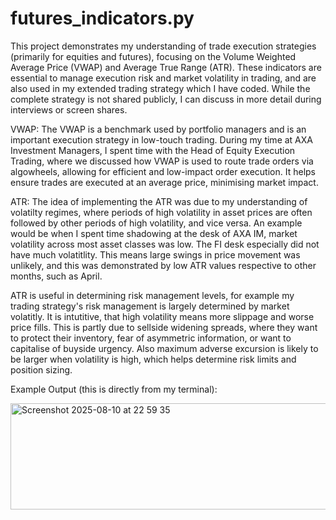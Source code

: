 # futures_indicators.py
This project demonstrates my understanding of trade execution strategies (primarily for equities and futures), focusing on the Volume Weighted Average Price (VWAP) and Average True Range (ATR). These indicators are essential to manage execution risk and market volatility in trading, and are also used in my extended trading strategy which I have coded. While the complete strategy is not shared publicly, I can discuss in more detail during interviews or screen shares.

VWAP: The VWAP is a benchmark used by portfolio managers and is an important execution strategy in low-touch trading. During my time at AXA Investment Managers, I spent time with the Head of Equity Execution Trading, where we discussed how VWAP is used to route trade orders via algowheels, allowing for efficient and low-impact order execution. It helps ensure trades are executed at an average price, minimising market impact.

ATR: The idea of implementing the ATR was due to my understanding of volatilty regimes, where periods of high volatility in asset prices are often followed by other periods of high volatility, and vice versa. An example would be when I spent time shadowing at the desk of AXA IM, market volatility across most asset classes was low. The FI desk especially did not have much volatitlity. This means large swings in price movement was unlikely, and this was demonstrated by low ATR values respective to other months, such as April.

ATR is useful in determining risk management levels, for example my trading strategy's risk management is largely determined by market volatitly. It is intutitive, that high volatility means more slippage and worse price fills. This is partly due to sellside widening spreads, where they want to protect their inventory, fear of asymmetric information, or want to capitalise of buyside urgency. Also maximum adverse excursion is likely to be larger when volatility is high, which helps determine risk limits and position sizing.

Example Output (this is directly from my terminal):
 
<img width="835" height="170" alt="Screenshot 2025-08-10 at 22 59 35" src="https://github.com/user-attachments/assets/b951e4cc-2940-40a3-9036-211d8f52e126" />
